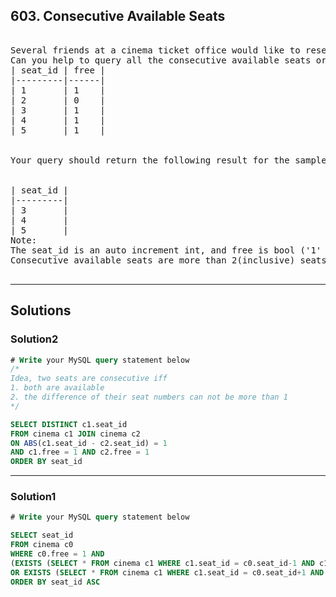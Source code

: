 ## 603. Consecutive Available Seats

<pre>

Several friends at a cinema ticket office would like to reserve consecutive available seats.
Can you help to query all the consecutive available seats order by the seat_id using the following cinema table?
| seat_id | free |
|---------|------|
| 1       | 1    |
| 2       | 0    |
| 3       | 1    |
| 4       | 1    |
| 5       | 1    |
 

Your query should return the following result for the sample case above.
 

| seat_id |
|---------|
| 3       |
| 4       |
| 5       |
Note:
The seat_id is an auto increment int, and free is bool ('1' means free, and '0' means occupied.).
Consecutive available seats are more than 2(inclusive) seats consecutively available.

</pre>

-------------------------------------------------------------------


## Solutions
### Solution2
```sql
# Write your MySQL query statement below
/*
Idea, two seats are consecutive iff
1. both are available
2. the difference of their seat numbers can not be more than 1
*/

SELECT DISTINCT c1.seat_id
FROM cinema c1 JOIN cinema c2
ON ABS(c1.seat_id - c2.seat_id) = 1
AND c1.free = 1 AND c2.free = 1
ORDER BY seat_id
```
----------------------------------------------------
### Solution1
```sql
# Write your MySQL query statement below

SELECT seat_id
FROM cinema c0
WHERE c0.free = 1 AND
(EXISTS (SELECT * FROM cinema c1 WHERE c1.seat_id = c0.seat_id-1 AND c1.free = 1)
OR EXISTS (SELECT * FROM cinema c1 WHERE c1.seat_id = c0.seat_id+1 AND c1.free = 1))
ORDER BY seat_id ASC
```

